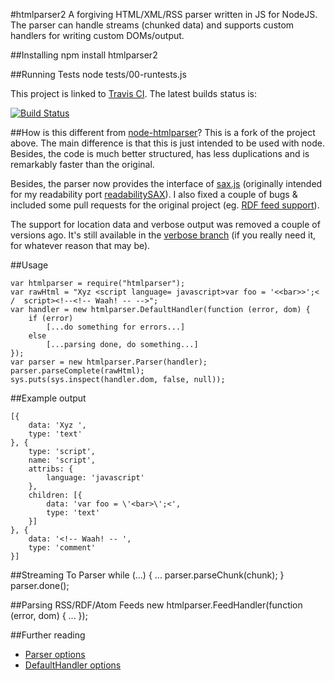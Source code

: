 #htmlparser2
A forgiving HTML/XML/RSS parser written in JS for NodeJS. The parser can handle streams (chunked data) and supports custom handlers for writing custom DOMs/output.

##Installing
	npm install htmlparser2

##Running Tests
	node tests/00-runtests.js

This project is linked to [Travis CI](http://travis-ci.org/). The latest builds status is:

[![Build Status](https://secure.travis-ci.org/FB55/node-htmlparser.png)](http://travis-ci.org/FB55/node-htmlparser)

##How is this different from [node-htmlparser](https://github.com/tautologistics/node-htmlparser)?
This is a fork of the project above. The main difference is that this is just intended to be used with node. Besides, the code is much better structured, has less duplications and is remarkably faster than the original. 

Besides, the parser now provides the interface of [sax.js](https://github.com/isaacs/sax-js) (originally intended for my readability port [readabilitySAX](https://github.com/fb55/readabilitysax)). I also fixed a couple of bugs & included some pull requests for the original project (eg. [RDF feed support](https://github.com/tautologistics/node-htmlparser/pull/35)).

The support for location data and verbose output was removed a couple of versions ago. It's still available in the [verbose branch](https://github.com/FB55/node-htmlparser/tree/verbose) (if you really need it, for whatever reason that may be).

##Usage

	var htmlparser = require("htmlparser");
	var rawHtml = "Xyz <script language= javascript>var foo = '<<bar>>';< /  script><!--<!-- Waah! -- -->";
	var handler = new htmlparser.DefaultHandler(function (error, dom) {
		if (error)
			[...do something for errors...]
		else
			[...parsing done, do something...]
	});
	var parser = new htmlparser.Parser(handler);
	parser.parseComplete(rawHtml);
	sys.puts(sys.inspect(handler.dom, false, null));

##Example output

	[{
		data: 'Xyz ',
		type: 'text'
	}, {
		type: 'script',
		name: 'script',
		attribs: {
			language: 'javascript'
		},
		children: [{
			data: 'var foo = \'<bar>\';<',
			type: 'text'
		}]
	}, {
		data: '<!-- Waah! -- ',
		type: 'comment'
	}]

##Streaming To Parser
	while (...) {
		...
		parser.parseChunk(chunk);
	}
	parser.done();

##Parsing RSS/RDF/Atom Feeds
	new htmlparser.FeedHandler(function (error, dom) {
		...
	});

##Further reading
* [Parser options](https://github.com/FB55/node-htmlparser/wiki/Parser-options)
* [DefaultHandler options](https://github.com/FB55/node-htmlparser/wiki/DefaultHandler-options)